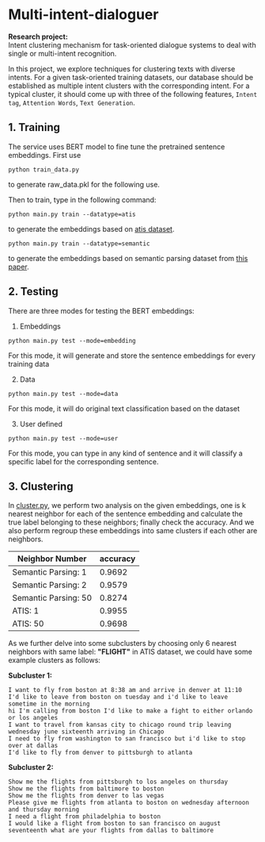 # Multi-intent-dialoguer

**Research project:** <br>
Intent clustering mechanism for task-oriented dialogue systems to deal with single or multi-intent recognition.

In this project, we explore techniques for clustering texts with diverse intents. For a given task-oriented training datasets,
our database should be established as multiple intent clusters
with the corresponding intent. For a typical cluster, it should come up with three of the following features, `Intent tag`, `Attention Words`, `Text Generation`. 

## 1. Training
The service uses BERT model to fine tune the pretrained sentence embeddings. First use 
>
    python train_data.py
to generate raw_data.pkl for the following use.

Then to train, type in the following command:
>
    python main.py train --datatype=atis
to generate the embeddings based on [atis dataset](https://github.com/howl-anderson/ATIS_dataset).

>
    python main.py train --datatype=semantic
to generate the embeddings based on semantic parsing dataset from [this paper](https://arxiv.org/pdf/1810.07942.pdf).

## 2. Testing
There are three modes for testing the BERT embeddings:

1. Embeddings

>
    python main.py test --mode=embedding
For this mode, it will generate and store the sentence embeddings for every training data

2. Data

>
    python main.py test --mode=data
For this mode, it will do original text classification based on the dataset

3. User defined

>
    python main.py test --mode=user
For this mode, you can type in any kind of sentence and it will classify a specific label for the corresponding sentence.

## 3. Clustering
In [cluster.py](https://github.com/waynewu6250/Multi-intent-dialoguer/blob/master/clustering.py), we perform two analysis on the given embeddings, one is k nearest neighbor for each of the sentence embedding and calculate the true label belonging to these neighbors; finally check the accuracy. And we also perform regroup these embeddings into same clusters if each other are neighbors.


|    Neighbor Number     | accuracy |
|      ------------      | -------- | 
| Semantic Parsing: 1    |  0.9692  | 
| Semantic Parsing: 2    |  0.9579  | 
| Semantic Parsing: 50   |  0.8274  | 
| ATIS: 1                |  0.9955  |
| ATIS: 50               |  0.9698  |

As we further delve into some subclusters by choosing only 6 nearest neighbors with same label:
**"FLIGHT"** in ATIS dataset, we could have some example clusters as follows:

**Subcluster 1:**
>

    I want to fly from boston at 8:38 am and arrive in denver at 11:10
    I'd like to leave from boston on tuesday and i'd like to leave sometime in the morning
    hi I'm calling from boston I'd like to make a fight to either orlando or los angeles
    I want to travel from kansas city to chicago round trip leaving wednesday june sixteenth arriving in Chicago
    I need to fly from washington to san francisco but i'd like to stop over at dallas
    I'd like to fly from denver to pittsburgh to atlanta

**Subcluster 2:**
>
    Show me the flights from pittsburgh to los angeles on thursday
    Show me the flights from baltimore to boston
    Show me the flights from denver to las vegas
    Please give me flights from atlanta to boston on wednesday afternoon and thursday morning
    I need a flight from philadelphia to boston
    I would like a flight from boston to san francisco on august seventeenth what are your flights from dallas to baltimore







